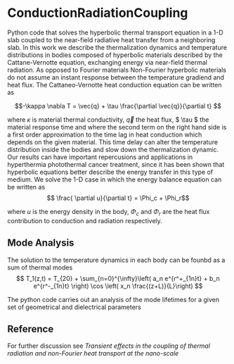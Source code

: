 # ConductionRadiationCoupling
Python code that solves the hyperbolic thermal transport equation in a 1-D slab coupled to the near-field radiative heat transfer from a neighboring slab. In this work we describe the thermalization dynamics and temperature distributions in bodies
composed of hyperbolic materials described by the Cattane-Vernotte equation,  exchanging energy via near-field thermal radiation. As opposed
to Fourier materials Non-Fourier hyperbolic materials do not assume an instant response between
the temperature gradiend and heat flux. The Cattaneo-Vernotte heat conduction equation can be written as

$$-\kappa \nabla  T = \vec{q} + \tau \frac{\partial \vec{q}}{\partial t} $$

where $\kappa$ is material thermal conductivity, $\vec{q}$ the heat flux, $ \tau $ the material response time and where the second term on the right hand side is a first order approximation to the time lag in heat conduction which  depends on the
given material. This time delay can alter the temperature distribution
inside the bodies and slow down the thermalization dynamic. Our results can have important
repercusions and applications in hyperthermia photothermal cancer treatment, since it has been
shown that hyperbolic equations better describe the energy transfer in this type of medium. We solve the 1-D case in which the energy balance
equation can be written as
$$ \frac{ \partial u}{\partial t}  = \Phi_c +  \Phi_r$$

where $u$ is the energy density in the body, $\Phi_c$ and $\Phi_r$ are the heat flux contribution to conduction and radiation respectively.
## Mode Analysis
The solution to the temperature dynamics  in each body can be founbd as a sum of thermal modes 
$$ T_1(z,t) = T_{20} + \sum_{n=0}^{\infty}\left( a_n e^{r^+_{1n}t} + b_n e^{r^-_{1n}t} \right) \cos \left( x_n \frac{(z+L)}{L}\right) $$ 

The python code carries out an analysis of the mode lifetimes for a given set of geometrical and dielectrical parameters
## Reference
For further discussion see _Transient effects in the coupling of thermal radiation and non-Fourier heat transport at the nano-scale_
